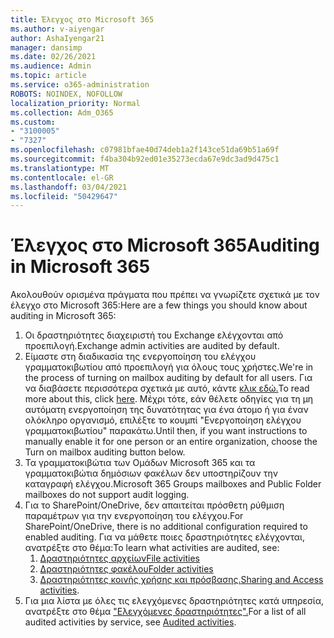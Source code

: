 ```yaml
---
title: Έλεγχος στο Microsoft 365
ms.author: v-aiyengar
author: AshaIyengar21
manager: dansimp
ms.date: 02/26/2021
ms.audience: Admin
ms.topic: article
ms.service: o365-administration
ROBOTS: NOINDEX, NOFOLLOW
localization_priority: Normal
ms.collection: Adm_O365
ms.custom:
- "3100005"
- "7327"
ms.openlocfilehash: c07981bfae40d74deb1a2f143ce51da69b51a69f
ms.sourcegitcommit: f4ba304b92ed01e35273ecda67e9dc3ad9d475c1
ms.translationtype: MT
ms.contentlocale: el-GR
ms.lasthandoff: 03/04/2021
ms.locfileid: "50429647"
---
```

# <a name="auditing-in-microsoft-365"></a><span data-ttu-id="0d418-102">Έλεγχος στο Microsoft 365</span><span class="sxs-lookup"><span data-stu-id="0d418-102">Auditing in Microsoft 365</span></span>

<span data-ttu-id="0d418-103">Ακολουθούν ορισμένα πράγματα που πρέπει να γνωρίζετε σχετικά με τον έλεγχο στο Microsoft 365:</span><span class="sxs-lookup"><span data-stu-id="0d418-103">Here are a few things you should know about auditing in Microsoft 365:</span></span>

1. <span data-ttu-id="0d418-104">Οι δραστηριότητες διαχειριστή του Exchange ελέγχονται από προεπιλογή.</span><span class="sxs-lookup"><span data-stu-id="0d418-104">Exchange admin activities are audited by default.</span></span>
1. <span data-ttu-id="0d418-105">Είμαστε στη διαδικασία της ενεργοποίηση του ελέγχου γραμματοκιβωτίου από προεπιλογή για όλους τους χρήστες.</span><span class="sxs-lookup"><span data-stu-id="0d418-105">We're in the process of turning on mailbox auditing by default for all users.</span></span> <span data-ttu-id="0d418-106">Για να διαβάσετε περισσότερα σχετικά με αυτό, κάντε [κλικ εδώ.](https://techcommunity.microsoft.com/t5/Security-Privacy-and-Compliance/Exchange-Mailbox-Auditing-will-be-enabled-by-default/ba-p/215171)</span><span class="sxs-lookup"><span data-stu-id="0d418-106">To read more about this, click [here](https://techcommunity.microsoft.com/t5/Security-Privacy-and-Compliance/Exchange-Mailbox-Auditing-will-be-enabled-by-default/ba-p/215171).</span></span> <span data-ttu-id="0d418-107">Μέχρι τότε, εάν θέλετε οδηγίες για τη μη αυτόματη ενεργοποίηση της δυνατότητας για ένα άτομο ή για έναν ολόκληρο οργανισμό, επιλέξτε το κουμπί "Ενεργοποίηση ελέγχου γραμματοκιβωτίου" παρακάτω.</span><span class="sxs-lookup"><span data-stu-id="0d418-107">Until then, if you want instructions to manually enable it for one person or an entire organization, choose the Turn on mailbox auditing button below.</span></span>
1. <span data-ttu-id="0d418-108">Τα γραμματοκιβώτια των Ομάδων Microsoft 365 και τα γραμματοκιβώτια δημόσιων φακέλων δεν υποστηρίζουν την καταγραφή ελέγχου.</span><span class="sxs-lookup"><span data-stu-id="0d418-108">Microsoft 365 Groups mailboxes and Public Folder mailboxes do not support audit logging.</span></span>
1. <span data-ttu-id="0d418-109">Για το SharePoint/OneDrive, δεν απαιτείται πρόσθετη ρύθμιση παραμέτρων για την ενεργοποίηση του ελέγχου.</span><span class="sxs-lookup"><span data-stu-id="0d418-109">For SharePoint/OneDrive, there is no additional configuration required to enabled auditing.</span></span> <span data-ttu-id="0d418-110">Για να μάθετε ποιες δραστηριότητες ελέγχονται, ανατρέξτε στο θέμα:</span><span class="sxs-lookup"><span data-stu-id="0d418-110">To learn what activities are audited, see:</span></span>
    1. [<span data-ttu-id="0d418-111">Δραστηριότητες αρχείων</span><span class="sxs-lookup"><span data-stu-id="0d418-111">File activities</span></span>](https://docs.microsoft.com/office365/securitycompliance/search-the-audit-log-in-security-and-compliance#file-and-page-activities)
    1. [<span data-ttu-id="0d418-112">Δραστηριότητες φακέλου</span><span class="sxs-lookup"><span data-stu-id="0d418-112">Folder activities</span></span>](https://docs.microsoft.com/office365/securitycompliance/search-the-audit-log-in-security-and-compliance#folder-activities)
    1. <span data-ttu-id="0d418-113">[Δραστηριότητες κοινής χρήσης και πρόσβασης.](https://docs.microsoft.com/office365/securitycompliance/search-the-audit-log-in-security-and-compliance#sharing-and-access-request-activities)</span><span class="sxs-lookup"><span data-stu-id="0d418-113">[Sharing and Access activities](https://docs.microsoft.com/office365/securitycompliance/search-the-audit-log-in-security-and-compliance#sharing-and-access-request-activities).</span></span>
1. <span data-ttu-id="0d418-114">Για μια λίστα με όλες τις ελεγχόμενες δραστηριότητες κατά υπηρεσία, ανατρέξτε στο θέμα ["Ελεγχόμενες δραστηριότητες".](https://docs.microsoft.com/office365/securitycompliance/search-the-audit-log-in-security-and-compliance#audited-activities)</span><span class="sxs-lookup"><span data-stu-id="0d418-114">For a list of all audited activities by service, see [Audited activities](https://docs.microsoft.com/office365/securitycompliance/search-the-audit-log-in-security-and-compliance#audited-activities).</span></span>
